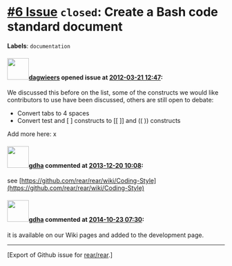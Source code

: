 [\#6 Issue](https://github.com/rear/rear/issues/6) `closed`: Create a Bash code standard document
=================================================================================================

**Labels**: `documentation`

#### <img src="https://avatars.githubusercontent.com/u/388198?u=0732dee3fe5002278cfbf40359ec431bdcf5f06c&v=4" width="50">[dagwieers](https://github.com/dagwieers) opened issue at [2012-03-21 12:47](https://github.com/rear/rear/issues/6):

We discussed this before on the list, some of the constructs we would
like contributors to use have been discussed, others are still open to
debate:

-   Convert tabs to 4 spaces
-   Convert test and \[ \] constructs to \[\[ \]\] and (( )) constructs

Add more here: x

#### <img src="https://avatars.githubusercontent.com/u/888633?u=cdaeb31efcc0048d3619651aa18dd4b76e636b21&v=4" width="50">[gdha](https://github.com/gdha) commented at [2013-12-20 10:08](https://github.com/rear/rear/issues/6#issuecomment-30999977):

see
[https://github.com/rear/rear/wiki/Coding-Style](https://github.com/rear/rear/wiki/Coding-Style)

#### <img src="https://avatars.githubusercontent.com/u/888633?u=cdaeb31efcc0048d3619651aa18dd4b76e636b21&v=4" width="50">[gdha](https://github.com/gdha) commented at [2014-10-23 07:30](https://github.com/rear/rear/issues/6#issuecomment-60202033):

it is available on our Wiki pages and added to the development page.

------------------------------------------------------------------------

\[Export of Github issue for
[rear/rear](https://github.com/rear/rear).\]
